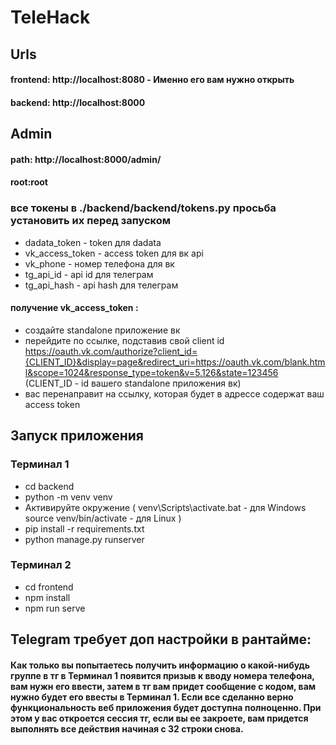 # TeleHack
## Urls
#### frontend: http://localhost:8080 - Именно его вам нужно открыть
#### backend: http://localhost:8000
## Admin
#### path: http://localhost:8000/admin/
#### root:root
### все токены в ./backend/backend/tokens.py просьба установить их перед запуском
- dadata_token - token для dadata
- vk_access_token - access token для вк api  
- vk_phone - номер телефона для вк
- tg_api_id - api id для телеграм
- tg_api_hash - api hash для телеграм
#### получение vk_access_token :
- создайте standalone приложение вк
- перейдите по ссылке, подставив свой client id https://oauth.vk.com/authorize?client_id={CLIENT_ID}&display=page&redirect_uri=https://oauth.vk.com/blank.html&scope=1024&response_type=token&v=5.126&state=123456 (CLIENT_ID - id вашего standalone приложения вк)
- вас перенаправит на ссылку, которая будет в адрессе содержат ваш access token
## Запуск приложения
### Терминал 1
- cd backend
- python -m venv venv
- Активируйте окружение (
    venv\Scripts\activate.bat - для Windows
    source venv/bin/activate - для Linux
)
- pip install -r requirements.txt
- python manage.py runserver
### Терминал 2
- cd frontend
- npm install
- npm run serve
## Telegram требует доп настройки в рантайме:
#### Как только вы попытаетесь получить информацию о какой-нибудь группе в тг в Терминал 1 появится призыв к вводу номера телефона, вам нужн его ввести, затем в тг вам придет сообщение с кодом, вам нужно будет его ввесты в Терминал 1. Если все сделанно верно функциональность веб приложения будет доступна полноценно. При этом у вас откроется сессия тг, если вы ее закроете, вам придется выполнять все действия начиная с 32 строки снова.
